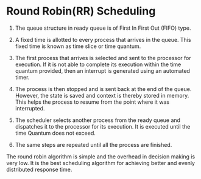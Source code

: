 # Round Robin(RR) Scheduling
1. The queue structure in ready queue is of First In First Out (FIFO) type.

2. A fixed time is allotted to every process that arrives in the queue. This fixed time is known as time slice or time quantum.

3. The first process that arrives is selected and sent to the processor for execution. If it is not able to complete its execution within the time quantum provided, then an interrupt is generated using an automated timer.

4. The process is then stopped and is sent back at the end of the queue. However, the state is saved and context is thereby stored in memory. This helps the process to resume from the point where it was interrupted.

5. The scheduler selects another process from the ready queue and dispatches it to the processor for its execution. It is executed until the time Quantum does not exceed.

6. The same steps are repeated until all the process are finished.

The round robin algorithm is simple and the overhead in decision making is very low. It is the best scheduling algorithm for achieving better and evenly distributed response time.
